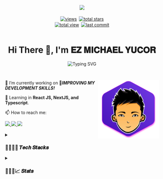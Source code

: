 <!-- BANNER -->
<div align="center">
  <img src="https://media4.giphy.com/media/f3iwJFOVOwuy7K6FFw/giphy.gif?cid=ecf05e476kgka92ya10siecshq2kr52i95992pd3o2y170bi&ep=v1_gifs_related&rid=giphy.gif&ct=g">
</div>
<!-- END OF BANNER -->
</br>
<!-- BADGES -->
<div align="center">
  <!-- FIRST LINE -->
  <div align="center" style="display: flex; gap: 5px; justify-content: center">
    <!-- Profile Views -->
    <a href="https://github.com/ezmichaely">
      <img alt="views" title="Total visitor on GitHub" style="border: 1px solid #fff !important"
        src="https://vbr.wocr.tk/badge?page_id=ezmichaely&text=visitors&color=4C16BF&style=for-the-badge&lcolor=C213EE&logo=github" />
    </a>
    <!-- Github Followers -->
    <a href="https://github.com/ezmichaely?tab=followers">
      <img alt="total stars" title="Total followers on GitHub" style="border: 1px solid #fff"
        src="https://custom-icon-badges.demolab.com/github/followers/ezmichaely?color=4C16BF&style=for-the-badge&labelColor=C213EE&logo=person-add"/>
    </a>
  </div> 
  <!-- END OF FIRST LINE -->
  <!-- SECOND LINE -->
  <div align="center" style="display: flex; gap: 5px; justify-content: center">
    <!-- Github Stars -->
    <a href="https://github.com/ezmichaely?tab=repositories&sort=stargazers">
      <img alt="total view" title="Total stars on GitHub" style="border: 1px solid #fff"
        src="https://custom-icon-badges.demolab.com/github/stars/ezmichaely?color=4C16BF&style=for-the-badge&labelColor=C213EE&logo=eye"/>
    </a>
    <!-- Latest commit -->
    <a href="https://github.com/ezmichaely?#js-contribution-activity">
      <img alt="last commit" title="Last commit" style="border: 1px solid #fff"
      src="https://custom-icon-badges.demolab.com/github/last-commit/ezmichaely/ezmichaely?color=4C16BF&style=for-the-badge&label=LAST%20COMMENT&labelColor=C213EE&logo=history" />
    </a>
  </div> 
  <!-- SECOND LINE -->
  </br>
  <h1 align="center">
<!--     Hi There 👋, I'm $${\color{#E54983}𝐄𝐙 \space 𝐌𝐈𝐂𝐇𝐀𝐄𝐋 \space 𝐘𝐔𝐂𝐎𝐑}$$ -->
    Hi There 👋, I'm 𝐄𝐙 𝐌𝐈𝐂𝐇𝐀𝐄𝐋 𝐘𝐔𝐂𝐎𝐑
  </h1>
  <!-- TYPING TEXT -->
  <p align="center" style="display: flex; gap: 2px; justify-content: center; align-items: center">
    <img alt="Typing SVG" title="A Front-End Developer"
      src="https://readme-typing-svg.demolab.com?font=Roboto+Slab&weight=700&pause=1000&color=C213EE&center=true&vCenter=true&width=400&lines=✨&nbsp;&nbsp;&nbsp;+A+Front-End+Developer+!+&nbsp;&nbsp;&nbsp;✨" />
  </p>
  <!-- END OF TYPING TEXT -->
</div>
<!-- END OF BADGES -->
</br>
<!-- ABOUT ME -->
<div>
  <img align="right" alt="Coding" width="200" src="https://github.com/ezmichaely/ezmichaely/blob/main/profile.png?raw=true">
  <div align="left">
    <p>🔭 I’m currently working on 🚀<b><i>IMPROVING MY DEVELOPMENT SKILLS!</i></b></li>
    <p>🌱 Learning in <b>React JS, NextJS, and Typescript</b>.</li>
    <p>📫 How to reach me: </p>
    <!-- gmail -->
    <a href="mailto:ezmichaely@gmail.com" target="_blank">
      <img src="https://img.shields.io/badge/Gmail-D14836?style=for-the-badge&logo=gmail&logoColor=white">
    </a>
    <!-- linkedin -->
    <a href="https://www.linkedin.com/in/ez-michael-yucor-283068204" target="_blank">
      <img src="https://img.shields.io/badge/LinkedIn-0077B5?style=for-the-badge&logo=linkedin&logoColor=white">
    </a>
    <!-- facebook -->
    <a href="https://www.facebook.com/ezmichaely" target="_blank">
      <img src="https://img.shields.io/badge/FACEBOOK-1773EA?style=for-the-badge&logo=facebook&logoColor=white">
    </a>
  </div>
</div>
<!-- END OF ABOUT ME -->
</br>

<!-- STACKS USED -->
<details> 
  <summary><h3>👨🏻‍💻🧠 𝑻𝒆𝒄𝒉 𝑺𝒕𝒂𝒄𝒌𝒔 </h3></summary>
  <!-- <h4>👌 𝐹𝑟𝑜𝑛𝑡𝑒𝑛𝑑 𝐷𝑒𝑣𝑒𝑙𝑜𝑝𝑚𝑒𝑛𝑡 </h4> -->
  <!-- HTML -->
  <a href="https://www.w3.org/html/" target="_blank" rel="noreferrer"> 
    <img src="https://raw.githubusercontent.com/devicons/devicon/master/icons/html5/html5-original.svg" alt="html5" width="30" height="30"/> 
  </a> 
  <!-- CSS -->
  <a href="https://www.w3schools.com/css/" target="_blank" rel="noreferrer"> 
    <img src="https://raw.githubusercontent.com/devicons/devicon/master/icons/css3/css3-original.svg" alt="css3" width="30" height="30"/> 
  </a> 
  <!-- JS -->
  <a href="https://developer.mozilla.org/en-US/docs/Web/JavaScript" target="_blank" rel="noreferrer"> 
    <img src="https://cdn.worldvectorlogo.com/logos/javascript-1.svg" alt="javascript" width="30" height="30"/> 
  </a>
  <!-- BOOTSTRAP -->
  <a href="https://getbootstrap.com" target="_blank" rel="noreferrer"> 
    <img src="https://getbootstrap.com/docs/5.3/assets/brand/bootstrap-logo-shadow.png" alt="bootstrap" height="34"/> 
  </a>
  <!-- SASS -->
  <a href="https://sass-lang.com" target="_blank" rel="noreferrer"> <img src="https://raw.githubusercontent.com/devicons/devicon/master/icons/sass/sass-original.svg" alt="sass" height="30"/> </a> 
  <!-- TAILWIND -->
  <a href="https://tailwindcss.com/" target="_blank" rel="noreferrer"> 
    <img src="https://cdn.worldvectorlogo.com/logos/tailwind-css-2.svg" alt="tailwind" width="38" height="35"/> 
  </a>
  <!-- REACT -->
  <a href="https://reactjs.org/" target="_blank" rel="noreferrer"> 
    <img src="https://cdn.worldvectorlogo.com/logos/react-2.svg" alt="react" width="30" height="30"/> 
  </a>
  <!-- SVELT -->
<!--   <a href="https://svelte.dev/" target="_blank" rel="noreferrer"> 
    <img src="https://cdn.worldvectorlogo.com/logos/svelte-1.svg" alt="svelte" width="30" height="30"/> 
  </a> -->
  <!-- NEXT JS -->
  <a href="https://nextjs.org/" target="_blank" rel="noreferrer"> 
    <img src="https://cdn.worldvectorlogo.com/logos/next-js.svg" alt="nextjs" width="30" height="30"/> 
  </a> 
  <!-- VITE JS -->
<!--   <a href="https://vitejs.dev/" target="_blank" rel="noreferrer"> 
    <img src="https://cdn.worldvectorlogo.com/logos/vitejs.svg" alt="vitejs" width="30" height="30"/> 
  </a>  -->
  <!-- NODE JS -->
<!--
  <a href="https://nodejs.org/en" target="_blank" rel="noreferrer"> 
    <img src="https://cdn-icons-png.flaticon.com/512/5968/5968322.png" alt="nodejs" width="30" height="30"/> 
  </a> -->
  <!-- JQUERY -->
  <a href="https://jquery.com/" target="_blank" rel="noreferrer"> 
    <img src="https://cdn.worldvectorlogo.com/logos/jquery-1.svg" alt="jquery" width="110" height="30"/> 
  </a> </br>
  <!-- TYPESCRIPT -->
  <a href="https://www.typescriptlang.org/" target="_blank" rel="noreferrer"> 
    <img src="https://cdn.worldvectorlogo.com/logos/typescript-2.svg" alt="typescript" width="30" height="30"/> 
  </a> 
  <!-- C++ -->
  <a href="https://www.w3schools.com/cpp/" target="_blank" rel="noreferrer"> 
    <img src="https://cdn.worldvectorlogo.com/logos/c.svg" alt="cpp" width="30" height="30"/> 
  </a>
  <!-- JAVA -->
<!--   <a href="https://dev.java/" target="_blank" rel="noreferrer"> 
    <img src="https://cdn.worldvectorlogo.com/logos/java-14.svg" alt="java" width="24" height="30"/> 
  </a>  -->
  <!-- PHP -->
  <a href="https://www.php.net/" target="_blank" rel="noreferrer"> 
    <img src="https://cdn.worldvectorlogo.com/logos/php-1.svg" alt="php" width="50" height="30"/> 
  </a> 
  <!-- Laravel -->
  <a href="https://laravel.com/" target="_blank" rel="noreferrer"> 
    <img src="https://cdn.worldvectorlogo.com/logos/laravel-2.svg" alt="laravel" width="30" height="30"/> 
  </a>
  <!-- Python -->
<!--   <a href="https://www.python.org/" target="_blank" rel="noreferrer"> 
    <img src="https://cdn.worldvectorlogo.com/logos/python-5.svg" alt="python" width="30" height="30"/> 
  </a> -->
  <!-- XAMPP -->
  <a href="https://www.apachefriends.org/" target="_blank" rel="noreferrer"> 
    <img src="https://cdn.worldvectorlogo.com/logos/xampp.svg" alt="xampp" width="30" height="30"/> 
  </a>
  <!-- MariaDB -->
<!--
  <a href="https://mariadb.org/" target="_blank" rel="noreferrer"> 
    <img src="https://cdn.worldvectorlogo.com/logos/mariadb.svg" alt="mariadb" width="50" height="30"/> 
   </a> -->
  <!-- MySQL -->
  <a href="https://www.mysql.com/" target="_blank" rel="noreferrer"> 
    <img src="https://cdn.worldvectorlogo.com/logos/mysql-logo.svg" alt="mysql" width="40" height="30"/> 
  </a>
  <!-- mongodb -->
  <a href="https://www.mongodb.com/" target="_blank" rel="noreferrer"> 
    <img src="https://cdn.worldvectorlogo.com/logos/mongodb-icon-1.svg" alt="mongodb" width="18" height="35"/> 
  </a>
  <!-- aws-dynamodb -->
<!--   <a href="https://aws.amazon.com/dynamodb/" target="_blank" rel="noreferrer"> 
    <img src="https://cdn.worldvectorlogo.com/logos/aws-dynamodb.svg" alt="aws-dynamodb" width="30" height="30"/> 
  </a> -->
</br>
  <!-- VSCODE -->
  <a href="https://code.visualstudio.com/" target="_blank" rel="noreferrer"> 
    <img src="https://cdn.worldvectorlogo.com/logos/visual-studio-code-1.svg" alt="vscode" width="30" height="30"/> 
  </a> 
  <!-- GIT -->
  <a href="https://git-scm.com/" target="_blank" rel="noreferrer"> 
    <img src="https://www.vectorlogo.zone/logos/git-scm/git-scm-icon.svg" alt="git" width="30" height="30"/> 
  </a>
  <!-- GITHUB DESKTOP -->
  <a href="https://desktop.github.com/" target="_blank" rel="noreferrer"> 
    <img src="https://desktop.github.com/images/desktop-icon.svg" alt="github desktop" width="30" height="30"/> 
  </a> 
  <!-- POSTMAN -->
  <a href="https://postman.com" target="_blank" rel="noreferrer"> 
    <img src="https://www.vectorlogo.zone/logos/getpostman/getpostman-icon.svg" alt="postman" width="30" height="30"/> 
  </a> 
  <!-- SLACK -->
<!--   <a href="https://slack.com/" target="_blank" rel="noreferrer"> 
    <img src="https://cdn.worldvectorlogo.com/logos/slack-new-logo.svg" alt="slack" width="30" height="30"/> 
  </a>  -->
  <!-- FIGMA -->
  <a href="https://www.figma.com/" target="_blank" rel="noreferrer"> 
    <img src="https://www.vectorlogo.zone/logos/figma/figma-icon.svg" alt="figma" width="30" height="30"/> 
  </a>
  <!-- Photoshop -->
  <a href="https://www.photoshop.com/en" target="_blank" rel="noreferrer"> 
    <img src="https://cdn.worldvectorlogo.com/logos/adobe-photoshop-2.svg" alt="photoshop" width="30" height="30"/> 
  </a>
  <!-- Illustrator -->
  <a href="https://www.adobe.com/in/products/illustrator.html" target="_blank" rel="noreferrer"> 
    <img src="https://cdn.worldvectorlogo.com/logos/adobe-illustrator-cc-icon.svg" alt="illustrator" width="30" height="30"/> 
  </a> 
</details>
<!-- STATS -->
<details> 
  <summary><h3>👨🏻‍💻📈 𝑺𝒕𝒂𝒕𝒔</h3></summary>
  <div>
    <!-- GENERAL STATS -->
    <img height="200px" 
      src="https://github-readme-stats.vercel.app/api?username=ezmichaely&show_icons=true&include_all_commits=true&theme=jolly">
    <!-- LANGUAGE -->
    <img height="200px" 
      src="https://github-readme-stats.vercel.app/api/top-langs/?username=ezmichaely&layout=compact&theme=jolly&hide=css,html&langs_count=8">
    <!-- STREAK STATS -->
    <img height="200px"
      src="https://streak-stats.demolab.com?user=ezmichaely&theme=jolly&mode=weekly" alt="GitHub Streak">
  </div>
</details>
